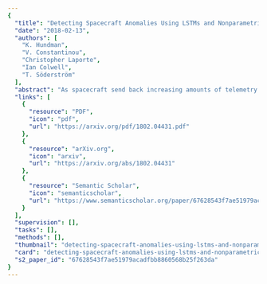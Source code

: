 ```yaml
---
{
  "title": "Detecting Spacecraft Anomalies Using LSTMs and Nonparametric Dynamic Thresholding",
  "date": "2018-02-13",
  "authors": [
    "K. Hundman",
    "V. Constantinou",
    "Christopher Laporte",
    "Ian Colwell",
    "T. Söderström"
  ],
  "abstract": "As spacecraft send back increasing amounts of telemetry data, improved anomaly detection systems are needed to lessen the monitoring burden placed on operations engineers and reduce operational risk. Current spacecraft monitoring systems only target a subset of anomaly types and often require costly expert knowledge to develop and maintain due to challenges involving scale and complexity. We demonstrate the effectiveness of Long Short-Term Memory (LSTMs) networks, a type of Recurrent Neural Network (RNN), in overcoming these issues using expert-labeled telemetry anomaly data from the Soil Moisture Active Passive (SMAP) satellite and the Mars Science Laboratory (MSL) rover, Curiosity. We also propose a complementary unsupervised and nonparametric anomaly thresholding approach developed during a pilot implementation of an anomaly detection system for SMAP, and offer false positive mitigation strategies along with other key improvements and lessons learned during development.",
  "links": [
    {
      "resource": "PDF",
      "icon": "pdf",
      "url": "https://arxiv.org/pdf/1802.04431.pdf"
    },
    {
      "resource": "arXiv.org",
      "icon": "arxiv",
      "url": "https://arxiv.org/abs/1802.04431"
    },
    {
      "resource": "Semantic Scholar",
      "icon": "semanticscholar",
      "url": "https://www.semanticscholar.org/paper/67628543f7ae51979acadfbb8860568b25f263da"
    }
  ],
  "supervision": [],
  "tasks": [],
  "methods": [],
  "thumbnail": "detecting-spacecraft-anomalies-using-lstms-and-nonparametric-dynamic-thresholding-thumb.jpg",
  "card": "detecting-spacecraft-anomalies-using-lstms-and-nonparametric-dynamic-thresholding-card.jpg",
  "s2_paper_id": "67628543f7ae51979acadfbb8860568b25f263da"
}
---
```


